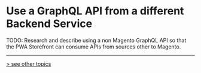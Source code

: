 # Use a GraphQL API from a different Backend Service
TODO: Research and describe using a non Magento GraphQL API so that the PWA Storefront can consume APIs from sources other to Magento.

---
[> see other topics](../../README.md#Topics)